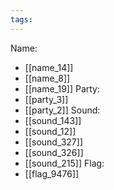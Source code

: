 ```yaml
---
tags:
---
```

Name:
- [[name_14]]
- [[name_8]]
- [[name_19]]
Party:
- [[party_3]]
- [[party_2]]
Sound:
- [[sound_143]]
- [[sound_12]]
- [[sound_327]]
- [[sound_326]]
- [[sound_215]]
Flag:
- [[flag_9476]]
